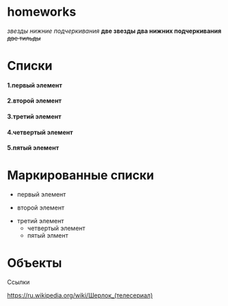 # homeworks
*звезды нижние подчеркивания* **две звезды два нижних подчеркивания** ~~две тильды~~
# Списки
#### 1.первый элемент
#### 2.второй элемент
#### 3.третий элемент
#### 4.четвертый элемент
#### 5.пятый элемент
# Маркированные списки
 + первый элемент
 - второй элемент
 + третий элемент 
   - четвертый элемент 
   * пятый элмент
# Объекты
Ссылки

https://ru.wikipedia.org/wiki/Шерлок_(телесериал)
